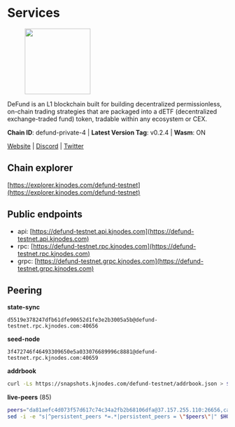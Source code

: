# Services

<figure><img src="https://raw.githubusercontent.com/kj89/testnet_manuals/main/pingpub/logos/defund.png" width="150" alt=""><figcaption></figcaption></figure>

DeFund is an L1 blockchain built for building decentralized permissionless,  on-chain trading strategies that are packaged into a dETF (decentralized  exchange-traded fund) token, tradable within any ecosystem or CEX.

**Chain ID**: defund-private-4 | **Latest Version Tag**: v0.2.4 | **Wasm**: ON

[Website](https://www.defund.app) | [Discord](https://discord.gg/FV26pRPZ3P) | [Twitter](https://twitter.com/defund_finance)




## Chain explorer
[https://explorer.kjnodes.com/defund-testnet](https://explorer.kjnodes.com/defund-testnet)

## Public endpoints

* api: [https://defund-testnet.api.kjnodes.com](https://defund-testnet.api.kjnodes.com)
* rpc: [https://defund-testnet.rpc.kjnodes.com](https://defund-testnet.rpc.kjnodes.com)
* grpc: [https://defund-testnet.grpc.kjnodes.com](https://defund-testnet.grpc.kjnodes.com)

## Peering

**state-sync**

```text
d5519e378247dfb61dfe90652d1fe3e2b3005a5b@defund-testnet.rpc.kjnodes.com:40656
```

**seed-node**

```text
3f472746f46493309650e5a033076689996c8881@defund-testnet.rpc.kjnodes.com:40659
```

**addrbook**
```bash
curl -Ls https://snapshots.kjnodes.com/defund-testnet/addrbook.json > $HOME/.defund/config/addrbook.json
```

**live-peers** (85)
```bash
peers="da81aefc4d073f57d617c74c34a2fb2b68106dfa@37.157.255.110:26656,cafb29a21cf94b3bdbc9149344b092fa40ea22f4@65.109.63.110:13656,5e7853ec4f74dba1d3ae721ff9f50926107efc38@65.108.6.45:60556,d5519e378247dfb61dfe90652d1fe3e2b3005a5b@65.109.68.190:40656,b32e6619a1c7998519d2d38828e34ace7b773852@65.109.84.250:26656,1684f8e7312d55c6bb814b0966dbb0d70f53586d@148.251.91.77:21656,692610e4e05fb6e7863c6510d47e849ccf4ee8af@155.133.22.126:26656,f8093378e2e5e8fc313f9285e96e70a11e4b58d5@141.94.73.39:45656,48fe32b3f93472a26854ee6fef69447f62a265ed@199.175.98.109:26656,2687b608599ef656f343a790f21fb3fb9292668e@194.146.13.187:26656,d941341fa0f985d853f0e044d075234776cf1df6@77.232.37.54:26656,8675cc6e69c2043a8dc0a854e769c1f135b5f272@23.88.73.158:26656,96032785e25305d054fcf20d5f606981032b5569@135.181.206.160:26656,9caa4ac64062fa1178a9db93d24209841bbd30ba@199.175.98.110:26656,2b8a63defdcde856b7c4febac9658ad2ef26befb@65.108.9.230:18656,e5178dc8675b4727af538a7a58d74090366af8fa@161.97.164.23:26656,dde31383252c1d298d8b4c06c3628040037f8160@154.53.63.237:26656,10387ab989f13bf3b491c4167993a909ed815af5@86.48.26.85:28656,1e06daff380194a8bf49b2913d4d716b73a96e84@89.208.103.156:26656,968bb7ded4193e08587049d5a907512b9ea1f1f5@173.249.7.166:26656,8c2006b0c28ed9801cbdccdd63842afa24747681@195.2.74.112:40656,cb42f0a3801194235e95608390db24c54993ab19@5.199.133.118:40656,6ce9606ee3d1c98ead541355854a547befdaaabd@161.97.83.192:26656,5692d0f133fe369e0c023a85455e731b517391ff@162.55.80.116:28656,fa94522ec824f2dc1a3a172400b6370667e7b546@158.247.232.165:40656,d3334ae0a1608e3418ba09a1f7a079163960a46f@38.242.235.216:26656,1c4d96b6529211d2efcf4ea2e274eaff48da4ed0@65.109.70.4:40656,6d17e0f49bc1856c732f1d439647720ba127aab8@84.46.247.5:26656,fe0b6c304bbb28f1acadaa34127b349f3c7af529@154.12.245.39:26656,dfc41414888ea63bddf5c8b897b3160b84c445ac@65.109.163.63:40656,93153d3b1e9178f44bbbddf809a8cf7177715c03@37.221.71.67:45656,6cd79e36c129b80dbf89f625b9089f14a2581448@95.179.209.159:40656,60cbe74b075e69c65e55e3b24dbd2f27710c1c99@70.34.222.241:40656,69cce9d9a6f24c1cdada09bc7afed34937d39dea@89.163.209.173:40656,499e73f86398d0b4483e0da2b68ffbbc81d28625@38.242.131.5:26656,514d7a0dc5c5ab4df2269e106f02554763a0cd69@185.209.31.9:40656,28f14b89d10992cff60cbe98d4cd1cf84b1d2c60@88.99.214.188:26656,28b284b231c58c1751ef36b4354a70d065ef8c7e@95.217.207.236:28186,7c51020736ee08fce69cf55bec09b8d1b48167a2@94.131.2.41:26656,027df570b16d709c29d1c4b69b3b4ced050ff8ca@5.161.99.35:26656,aa5597ed868112e494c058fd7ca4b05932074559@164.68.103.176:26656,9defab88984fb8732e3bc33dd05cac99530c6509@89.163.255.100:26656,47a6af2b45c2a8af64b36b4730bfb3d0c91ed870@185.209.30.95:40656,5ba975533e25b25e84df48bc6aeeed108f78aba4@209.126.2.211:26656,697f31b85271b5cff766e405e47c1be332de767d@178.163.77.190:26656,475831e66548184ac8402e3dd3c9d39bd08b5c68@38.242.139.98:26656,38c2e79f4d9043aac5fd699d3bd5b8c3bdab0ab2@154.12.241.185:26656,612d78b8dee3eca789a5adbfef8f69e15e76d6b1@84.46.244.102:26656,5f72f1d09de54a65860bc12e5ab5eac21fd766e3@65.108.250.35:40656,ee8b7d90655b89e1c5b76e3471fd22846e613bca@95.216.14.72:26656,12339866b54981ecf4f9f737535d44a9fcd8033e@159.69.152.235:26656,22e097c86358cb731fad2880291ed8e1f03b2012@65.108.78.101:26656,955d9b23f6ddb8888ffd98602dcd579bf31a9bf7@212.90.120.42:40656,a240dbc941bdf485d46191a4db4ce2d0fe69cc1f@164.68.127.182:26656,8517cda53e2cf38197e02b93e6e6a441645ad92d@89.223.53.232:36656,13e5fb91e66d4ff918f466c20e5b82b58396a88a@5.9.122.49:13656,c90248aafb4e1bbb8e65c9857927f299fc01ae9e@84.46.242.67:26656,8abfa09fdbea667157d96f79c815fd9b3186b6ae@65.109.92.240:2026,0dc80d00b79cf4e5fff6eb4a985f66ee2b950e18@89.163.130.134:40656,be84fe3e022e2536c090af3796a26a9d99daf8ec@146.190.228.21:26656,e4c183f56e00fccd7ee9d9a99f8d0edf43e7956a@207.180.233.65:26656,6bb4f833ad40aeddc065b6778014545c2c95b60e@173.249.47.231:27656,4a845b22163fca1b8445fa3988628ac694e3f30e@89.163.133.136:40656,eb85e9dd3bc977237258982bad5156da4f0eae1e@81.0.221.217:40656,559a823b59e29bdfc4b75dea28048b3e3ab7a78e@144.126.143.183:26656,a5e409c5dbc23c520c4f149c038d1e91393a063e@89.117.56.177:26656,aee64a0d9b4f06f9f0949650fa22494b1cee1d58@84.46.244.228:26656,964998af00bfe35710f7da70a007e9b7627bec5d@164.68.98.191:26656,78f6683344058d2ee9fe0984b754f76bbed75621@65.109.116.110:26656,d089beab9fcccd6b95217f0972831d6d861a9009@164.68.109.229:26656,3d0e0ae61dbadb2f2ab1198581d9b8b6d92b43e7@194.146.13.180:26656,f393c1e540566d94ee840ef64431136b1d35d3a6@5.189.159.198:28656,72707c0152742ffdb2aa9f154799f476817c8cce@45.14.194.173:26656,5899624a7f0e46c7edee866f4967a6764aec93e3@154.53.55.21:26656,0014df646bf0a99ac8b9268d3fd29de5af5f8381@157.90.148.121:40656,2d23c2cc0bab50f7c27663ab83afd1556e009133@155.133.22.137:26656,47dbd5dcdd9fb3d0580fc421bfbd9163d159c032@212.33.229.66:26656,5c2a752c9b1952dbed075c56c600c3a79b58c395@146.59.47.207:26836,678c9f30f06c99fb3ed5023b4b3f55de063bc2b1@217.76.62.73:26656,4275e0c66c6aceb36ada91f2fcbaed80cc9b7a51@95.111.241.122:26656,c675bd639c81562cb52e2b14bae0cbaaf78150bf@84.46.249.51:26656,da77231e4a499106b2fa2f0d64e553c2a9e2203b@65.108.199.206:28656,ccc69309c5b72f7731b910920167c31143bf4e44@155.133.22.127:26656,024981c993824fb347e3b007cbbabec211925bf1@144.91.89.149:26656,a82e76d4c9e2f3caf5c9b28a7ce48be7374f122d@161.35.90.88:26656"
sed -i -e "s|^persistent_peers *=.*|persistent_peers = \"$peers\"|" $HOME/.defund/config/config.toml
```
